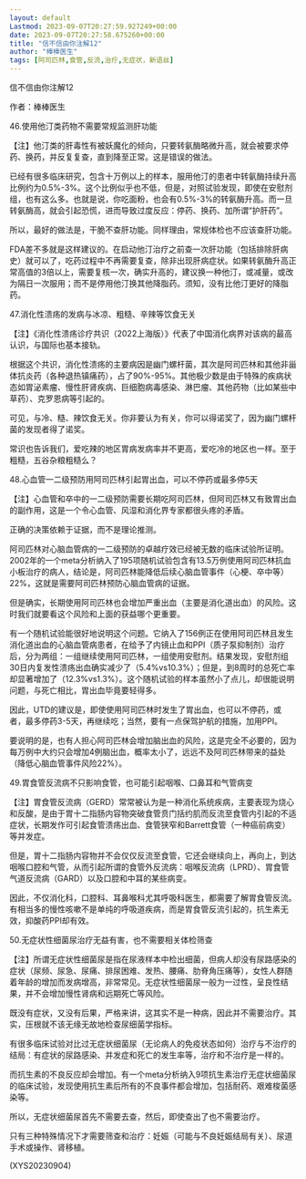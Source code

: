 ```yaml
---
layout: default
Lastmod: 2023-09-07T20:27:59.927249+00:00
date: 2023-09-07T20:27:58.675260+00:00
title: "信不信由你注解12"
author: "棒棒医生"
tags: [阿司匹林,食管,反流,治疗,无症状，新语丝]
---
```


信不信由你注解12

作者：棒棒医生

46.使用他汀类药物不需要常规监测肝功能

【注】他汀类的肝毒性有被妖魔化的倾向，只要转氨酶略微升高，就会被要求停药、换药，并反复复查，直到降至正常。这是错误的做法。

已经有很多临床研究，包含十万例以上的样本，服用他汀的患者中转氨酶持续升高比例约为0.5%-3%。这个比例似乎也不低，但是，对照试验发现，即使在安慰剂组，也有这么多。也就是说，你吃面粉，也会有0.5%-3%的转氨酶升高。而一旦转氨酶高，就会引起恐慌，进而导致过度反应：停药、换药、加所谓“护肝药”。

所以，最好的做法是，干脆不查肝功能。同样理由，常规体检也不应该查肝功能。

FDA差不多就是这样建议的。在启动他汀治疗之前查一次肝功能（包括排除肝病史）就可以了，吃药过程中不再需要复查，除非出现肝病症状。如果转氨酶升高正常高值的3倍以上，需要复核一次，确实升高的，建议换一种他汀，或减量，或改为隔日一次服用；而不是停用他汀换其他降脂药。须知，没有比他汀更好的降脂药。

47.消化性溃疡的发病与冰凉、粗糙、辛辣等饮食无关

【注】《消化性溃疡诊疗共识（2022上海版）》代表了中国消化病界对该病的最高认识，与国际也基本接轨。

根据这个共识，消化性溃疡的主要病因是幽门螺杆菌，其次是阿司匹林和其他非甾体抗炎药（各种退热镇痛药），占了90%-95%。其他极少数是由于特殊的疾病状态如胃泌素瘤、慢性肝肾疾病、巨细胞病毒感染、淋巴瘤、其他药物（比如某些中草药）、克罗恩病等引起的。

可见，与冷、糙、辣饮食无关。你非要认为有关，你可以得诺奖了，因为幽门螺杆菌的发现者得了诺奖。

常识也告诉我们，爱吃辣的地区胃病发病率并不更高，爱吃冷的地区也一样。至于粗糙，五谷杂粮粗糙么？

48.心血管一二级预防用阿司匹林引起胃出血，可以不停药或最多停5天

【注】心血管和卒中的一二级预防需要长期吃阿司匹林，但阿司匹林又有致胃出血的副作用，这是一个令心血管、风湿和消化界专家都很头疼的矛盾。

正确的决策依赖于证据，而不是理论推测。

阿司匹林对心脑血管病的一二级预防的卓越疗效已经被无数的临床试验所证明。2002年的一个meta分析纳入了195项随机试验包含有13.5万例使用阿司匹林抗血小板治疗的病人，结论是，阿司匹林能降低后续心脑血管事件（心梗、卒中等）22%，这就是需要阿司匹林预防心脑血管病的证据。

但是确实，长期使用阿司匹林也会增加严重出血（主要是消化道出血）的风险。这时我们就要看这个风险和上面的获益哪个更重要。

有一个随机试验能很好地说明这个问题。它纳入了156例正在使用阿司匹林且发生消化道出血的心脑血管病患者，在给予了内镜止血和PPI（质子泵抑制剂）治疗后，分为两组：一组继续使用阿司匹林，一组使用安慰剂。结果发现，安慰剂组30日内复发性溃疡出血确实减少了（5.4%vs10.3%）；但是，到8周时的总死亡率却显著增加了（12.3%vs1.3%）。这个随机试验的样本虽然小了点儿，却很能说明问题，与死亡相比，胃出血毕竟要轻得多。

因此，UTD的建议是，即使使用阿司匹林时发生了胃出血，也可以不停药，或者，最多停药3-5天，再继续吃；当然，要有一点保驾护航的措施，加用PPI。

要说明的是，也有人担心阿司匹林会增加脑出血的风险，这是完全不必要的，因为每万例中大约只会增加4例脑出血，概率太小了，远远不及阿司匹林带来的益处（降低心脑血管事件风险22%）。

49.胃食管反流病不只影响食管，也可能引起咽喉、口鼻耳和气管病变

【注】胃食管反流病（GERD）常常被认为是一种消化系统疾病，主要表现为烧心和反酸，是由于胃十二指肠内容物突破食管贲门括约肌而反流至食管内引起的不适症状，长期发作可引起食管溃疡出血、食管狭窄和Barrett食管（一种癌前病变）等并发症。

但是，胃十二指肠内容物并不会仅仅反流至食管，它还会继续向上，再向上，到达咽喉口腔和气管，从而引起所谓的食管外反流病：咽喉反流病（LPRD）、胃食管气道反流病（GARD）以及口腔和中耳的某些病变。

因此，不仅消化科，口腔科、耳鼻喉科尤其呼吸科医生，都需要了解胃食管反流。有相当多的慢性咳嗽不是单纯的呼吸道疾病，而是胃食管反流引起的，抗生素无效，抑酸药PPI却有效。

50.无症状性细菌尿治疗无益有害，也不需要相关体检筛查

【注】所谓无症状性细菌尿是指在尿液样本中检出细菌，但病人却没有尿路感染的症状（尿频、尿急、尿痛、排尿困难、发热、腰痛、肋脊角压痛等），女性人群随着年龄的增加而发病增高，非常常见。无症状性细菌尿一般为一过性，呈良性结果，并不会增加慢性肾病和远期死亡等风险。

既没有症状，又没有后果，严格来讲，这其实不是一种病，因此并不需要治疗。其实，压根就不该无缘无故地检查尿细菌学指标。

有很多临床试验对比过无症状细菌尿（无论病人的免疫状态如何）治疗与不治疗的结局：有症状的尿路感染、并发症和死亡的发生率等，治疗和不治疗是一样的。

而抗生素的不良反应却会增加。有一个meta分析纳入9项抗生素治疗无症状细菌尿的临床试验，发现使用抗生素后所有的不良事件都会增加，包括耐药、艰难梭菌感染等。

所以，无症状细菌尿首先不需要去查，然后，即使查出了也不需要治疗。

只有三种特殊情况下才需要筛查和治疗：妊娠（可能与不良妊娠结局有关）、尿道手术或操作、肾移植。

(XYS20230904)

